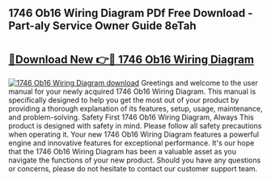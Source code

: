 ## 1746 Ob16 Wiring Diagram PDf Free Download - Part-aly Service Owner Guide 8eTah

# <h2><a href="http://dfsby49.blite.top/?on=1746+Ob16+Wiring+Diagram">🔗Download New 👉🔴 1746 Ob16 Wiring Diagram</a></h2>

[![1746 Ob16 Wiring Diagram download](https://i.imgur.com/lujVjoI.png)](http://dfsby49.blite.top/?on=1746+Ob16+Wiring+Diagram)
Greetings and welcome to the user manual for your newly acquired 1746 Ob16 Wiring Diagram. This manual is specifically designed to help you get the most out of your product by providing a thorough explanation of its features, setup, usage, maintenance, and problem-solving. Safety First 1746 Ob16 Wiring Diagram, Always This product is designed with safety in mind. Please follow all safety precautions when operating it. Your new 1746 Ob16 Wiring Diagram features a powerful engine and innovative features for exceptional performance. It's our hope that the 1746 Ob16 Wiring Diagram has been a valuable asset as you navigate the functions of your new product. Should you have any questions or concerns, please do not hesitate to contact our customer support team.
